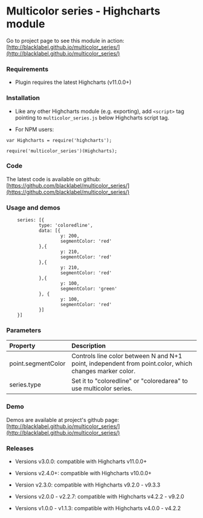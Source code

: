 # Multicolor series - Highcharts module

Go to project page to see this module in action: [http://blacklabel.github.io/multicolor_series/](http://blacklabel.github.io/multicolor_series/)

### Requirements

* Plugin requires the latest Highcharts (v11.0.0+)

### Installation

* Like any other Highcharts module (e.g. exporting), add `<script>` tag pointing to `multicolor_series.js` below Highcharts script tag.


* For NPM users:
```
var Highcharts = require('highcharts');

require('multicolor_series')(Highcharts);
```


### Code

The latest code is available on github: [https://github.com/blacklabel/multicolor_series/](https://github.com/blacklabel/multicolor_series/)

### Usage and demos


```
	series: [{
            type: 'coloredline',
            data: [{
            		y: 200,
            		segmentColor: 'red'
            },{
            		y: 210,
            		segmentColor: 'red'
            },{
            		y: 210,
            		segmentColor: 'red'
            },{
            		y: 100,
            		segmentColor: 'green'
            }, {
            		y: 100,
            		segmentColor: 'red'
            }]
	}]
```

### Parameters
<table>
  <thead>
    <tr>
      <th align="left">Property</th>
      <th align="left">Description</th>
    </tr>
  </thead>
  <tbody>
    <tr>
    	<td align="left">point.segmentColor</td>
			<td align="left">Controls line color between N and N+1 point, independent from point.color, which changes marker color.</td>
		</tr>
    <tr>
    	<td align="left">series.type</td>
			<td align="left">Set it to "coloredline" or "coloredarea" to use multicolor series.</td>
		</tr>
  </tbody>
</table>


### Demo

Demos are available at project's github page: [http://blacklabel.github.io/multicolor_series/](http://blacklabel.github.io/multicolor_series/)

### Releases

- Versions v3.0.0: compatible with Highcharts v11.0.0+

- Versions v2.4.0+: compatible with Highcharts v10.0.0+

- Version v2.3.0: compatible with Highcharts v9.2.0 - v9.3.3

- Versions v2.0.0 - v2.2.7: compatible with Highcharts v4.2.2 - v9.2.0

- Versions v1.0.0 - v1.1.3: compatible with Highcharts v4.0.0 - v4.2.2

